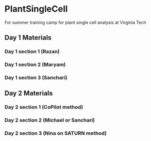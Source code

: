 # PlantSingleCell
For summer training camp for plant single cell analysis at Virginia Tech


## Day 1 Materials
### Day 1 section 1 (Razan)
### Day 1 section 2 (Maryam)
### Day 1 section 3 (Sanchari)

## Day 2 Materials
### Day 2 section 1 (CoPilot method)
### Day 2 section 2 (Michael or Sanchari)
### Day 2 section 3 (Nina on SATURN method)
